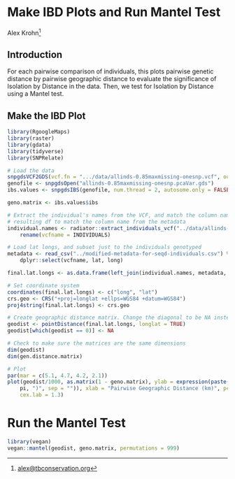 Make IBD Plots and Run Mantel Test
================
Alex Krohn[^1]

## Introduction

For each pairwise comparison of individuals, this plots pairwise genetic
distance by pairwise geographic distance to evaluate the significance of
Isolation by Distance in the data. Then, we test for Isolation by
Distance using a Mantel test.

## Make the IBD Plot

``` r
library(RgoogleMaps)
library(raster)
library(gdata)
library(tidyverse)
library(SNPRelate)

# Load the data
snpgdsVCF2GDS(vcf.fn = ".../data/allinds-0.85maxmissing-onesnp.vcf", out.fn = "allinds-0.85maxmissing-onesnp.pcaVar.gds")
genofile <- snpgdsOpen("allinds-0.85maxmissing-onesnp.pcaVar.gds")
ibs.values <- snpgdsIBS(genofile, num.thread = 2, autosome.only = FALSE)

geno.matrix <- ibs.values$ibs

# Extract the individual's names from the VCF, and match the column name in the
# resulting df to match the column name from the metadata
individual.names <- radiator::extract_individuals_vcf("../data/allinds-0.85maxmissing-onesnp.vcf") %>%
    rename(vcfname = INDIVIDUALS)

# Load lat longs, and subset just to the individuals genotyped
metadata <- read_csv("../modified-metadata-for-seqd-individuals.csv") %>%
    dplyr::select(vcfname, lat, long)

final.lat.longs <- as.data.frame(left_join(individual.names, metadata, by = "vcfname"))

# Set coordinate system
coordinates(final.lat.longs) <- c("long", "lat")
crs.geo <- CRS("+proj=longlat +ellps=WGS84 +datum=WGS84")
proj4string(final.lat.longs) <- crs.geo

# Create geographic distance matrix. Change the diagonal to be NA instead of 0
geodist <- pointDistance(final.lat.longs, longlat = TRUE)
geodist[which(geodist == 0)] <- NA

# Check to make sure the matrices are the same dimensions
dim(geodist)
dim(gen.distance.matrix)

# Plot
par(mar = c(5.1, 4.7, 4.2, 2.1))
plot(geodist/1000, as.matrix(1 - geno.matrix), ylab = expression(paste("Pairwise Genetic Distance (",
    pi, ")", sep = "")), xlab = "Pairwise Geographic Distance (km)", pch = 19, cex = 1.5,
    cex.lab = 1.3)
```

# Run the Mantel Test

``` r
library(vegan)
vegan::mantel(geodist, geno.matrix, permutations = 999)
```

[^1]: <alex@tbconservation.org>

